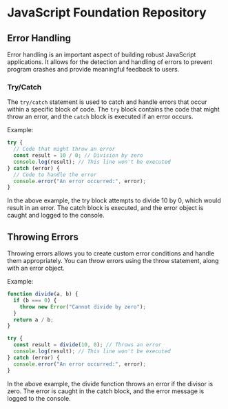 # JavaScript Foundation Repository

## Error Handling

Error handling is an important aspect of building robust JavaScript applications. It allows for the detection and handling of errors to prevent program crashes and provide meaningful feedback to users.

### Try/Catch

The `try/catch` statement is used to catch and handle errors that occur within a specific block of code. The `try` block contains the code that might throw an error, and the `catch` block is executed if an error occurs.

Example:

```javascript
try {
  // Code that might throw an error
  const result = 10 / 0; // Division by zero
  console.log(result); // This line won't be executed
} catch (error) {
  // Code to handle the error
  console.error("An error occurred:", error);
}
```

In the above example, the try block attempts to divide 10 by 0, which would result in an error. The catch block is executed, and the error object is caught and logged to the console.

## Throwing Errors

Throwing errors allows you to create custom error conditions and handle them appropriately. You can throw errors using the throw statement, along with an error object.

Example:

```javascript
function divide(a, b) {
  if (b === 0) {
    throw new Error("Cannot divide by zero");
  }
  return a / b;
}

try {
  const result = divide(10, 0); // Throws an error
  console.log(result); // This line won't be executed
} catch (error) {
  console.error("An error occurred:", error);
}
```

In the above example, the divide function throws an error if the divisor is zero. The error is caught in the catch block, and the error message is logged to the console.
